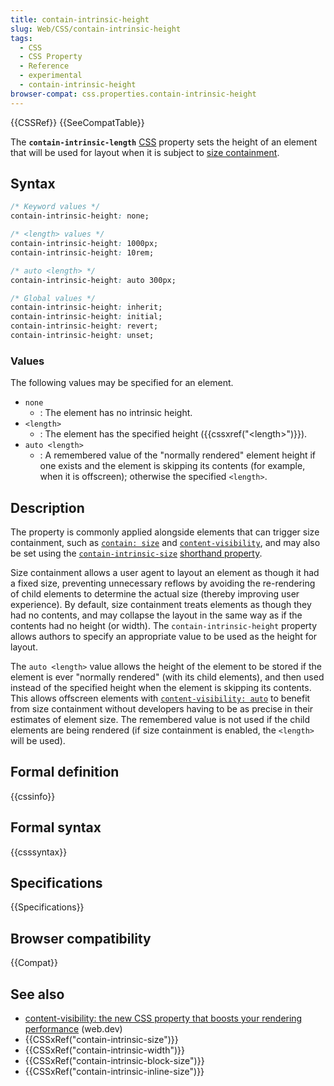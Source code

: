 ```yaml
---
title: contain-intrinsic-height
slug: Web/CSS/contain-intrinsic-height
tags:
  - CSS
  - CSS Property
  - Reference
  - experimental
  - contain-intrinsic-height
browser-compat: css.properties.contain-intrinsic-height
---
```


{{CSSRef}} {{SeeCompatTable}}

The **`contain-intrinsic-length`** [CSS](/en-US/docs/Web/CSS) property sets the height of an element that will be used for layout when it is subject to [size containment](/en-US/docs/Web/CSS/CSS_Containment#size_containment).

## Syntax

```css
/* Keyword values */
contain-intrinsic-height: none;

/* <length> values */
contain-intrinsic-height: 1000px;
contain-intrinsic-height: 10rem;

/* auto <length> */
contain-intrinsic-height: auto 300px;

/* Global values */
contain-intrinsic-height: inherit;
contain-intrinsic-height: initial;
contain-intrinsic-height: revert;
contain-intrinsic-height: unset;
```

### Values

The following values may be specified for an element.

- `none`
  - : The element has no intrinsic height.
- `<length>`
  - : The element has the specified height ({{cssxref("&lt;length&gt;")}}).
- `auto <length>`
  - : A remembered value of the "normally rendered" element height if one exists and the element is skipping its contents (for example, when it is offscreen); otherwise the specified `<length>`.

## Description

The property is commonly applied alongside elements that can trigger size containment, such as [`contain: size`](/en-US/docs/Web/CSS/contain) and [`content-visibility`](/en-US/docs/Web/CSS/content-visibility), and may also be set using the [`contain-intrinsic-size`](/en-US/docs/Web/CSS/contain-intrinsic-size) [shorthand property](/en-US/docs/Web/CSS/Shorthand_properties).

Size containment allows a user agent to layout an element as though it had a fixed size, preventing unnecessary reflows by avoiding the re-rendering of child elements to determine the actual size (thereby improving user experience).
By default, size containment treats elements as though they had no contents, and may collapse the layout in the same way as if the contents had no height (or width).
The `contain-intrinsic-height` property allows authors to specify an appropriate value to be used as the height for layout.

The `auto <length>` value allows the height of the element to be stored if the element is ever "normally rendered" (with its child elements), and then used instead of the specified height when the element is skipping its contents.
This allows offscreen elements with [`content-visibility: auto`](/en-US/docs/Web/CSS/content-visibility) to benefit from size containment without developers having to be as precise in their estimates of element size.
The remembered value is not used if the child elements are being rendered (if size containment is enabled, the `<length>` will be used).

## Formal definition

{{cssinfo}}

## Formal syntax

{{csssyntax}}

## Specifications

{{Specifications}}

## Browser compatibility

{{Compat}}

## See also

- [content-visibility: the new CSS property that boosts your rendering performance](https://web.dev/content-visibility/) (web.dev)
- {{CSSxRef("contain-intrinsic-size")}}
- {{CSSxRef("contain-intrinsic-width")}}
- {{CSSxRef("contain-intrinsic-block-size")}}
- {{CSSxRef("contain-intrinsic-inline-size")}}
